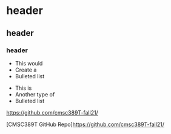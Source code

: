 # header
## header
### header


* This would
* Create a 
* Bulleted list

- This is 
- Another type of 
- Bulleted list


<https://github.com/cmsc389T-fall21/>



[CMSC389T GitHub Repo]<https://github.com/cmsc389T-fall21/>
